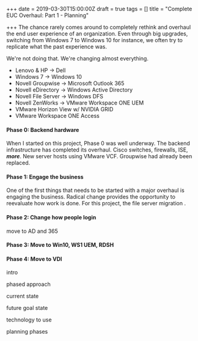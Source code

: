 +++
date = 2019-03-30T15:00:00Z
draft = true
tags = []
title = "Complete EUC Overhaul: Part 1 - Planning"

+++
The chance rarely comes around to completely rethink and overhaul the end user experience of an organization. Even through big upgrades, switching from Windows 7 to Windows 10 for instance, we often try to replicate what the past experience was.

We're not doing that. We're changing almost everything.

* Lenovo & HP -> Dell
* Windows 7 -> Windows 10
* Novell Groupwise -> Microsoft Outlook 365
* Novell eDirectory -> Windows Active Directory
* Novell File Server -> Windows DFS
* Novell ZenWorks -> VMware Workspace ONE UEM
* VMware Horizon View w/ NVIDIA GRID
* VMware Workspace ONE Access

#### Phase 0: Backend hardware

When I started on this project, Phase 0 was well underway. The backend infrastructure has completed its overhaul. Cisco switches, firewalls, ISE, **_more_**. New server hosts using VMware VCF. Groupwise had already been replaced.

#### Phase 1: Engage the business

One of the first things that needs to be started with a major overhaul is engaging the business. Radical change provides the opportunity to reevaluate how work is done. For this project, the file server migration .

#### Phase 2: Change how people login

move to AD and 365

#### Phase 3: Move to Win10, WS1 UEM, RDSH

#### Phase 4: Move to VDI

intro

phased approach

current state

future goal state

technology to use

planning phases